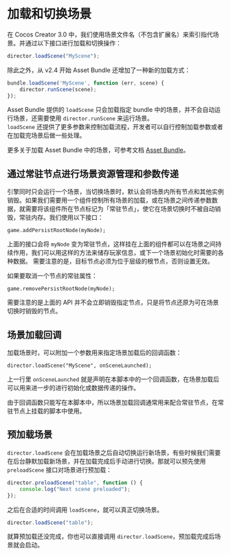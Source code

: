 # 加载和切换场景

在 Cocos Creator 3.0 中，我们使用场景文件名（不包含扩展名）来索引指代场景。并通过以下接口进行加载和切换操作：

```ts
director.loadScene("MyScene");
```

除此之外，从 v2.4 开始 Asset Bundle 还增加了一种新的加载方式：

```typescript
bundle.loadScene('MyScene', function (err, scene) {
    director.runScene(scene);
});
```

Asset Bundle 提供的 `loadScene` 只会加载指定 bundle 中的场景，并不会自动运行场景，还需要使用 `director.runScene` 来运行场景。<br>`loadScene` 还提供了更多参数来控制加载流程，开发者可以自行控制加载参数或者在加载完场景后做一些处理。

更多关于加载 Asset Bundle 中的场景，可参考文档 [Asset Bundle](../asset/bundle.md)。

## 通过常驻节点进行场景资源管理和参数传递

引擎同时只会运行一个场景，当切换场景时，默认会将场景内所有节点和其他实例销毁。如果我们需要用一个组件控制所有场景的加载，或在场景之间传递参数数据，就需要将该组件所在节点标记为「常驻节点」，使它在场景切换时不被自动销毁，常驻内存。我们使用以下接口：

`game.addPersistRootNode(myNode);`

上面的接口会将 `myNode` 变为常驻节点，这样挂在上面的组件都可以在场景之间持续作用，我们可以用这样的方法来储存玩家信息，或下一个场景初始化时需要的各种数据。
需要注意的是，目标节点必须为位于层级的根节点，否则设置无效。

如果要取消一个节点的常驻属性：

`game.removePersistRootNode(myNode);`

需要注意的是上面的 API 并不会立即销毁指定节点，只是将节点还原为可在场景切换时销毁的节点。


## 场景加载回调

加载场景时，可以附加一个参数用来指定场景加载后的回调函数：

`director.loadScene("MyScene", onSceneLaunched);`

上一行里 `onSceneLaunched` 就是声明在本脚本中的一个回调函数，在场景加载后可以用来进一步的进行初始化或数据传递的操作。

由于回调函数只能写在本脚本中，所以场景加载回调通常用来配合常驻节点，在常驻节点上挂载的脚本中使用。


## 预加载场景

`director.loadScene` 会在加载场景之后自动切换运行新场景，有些时候我们需要在后台静默加载新场景，并在加载完成后手动进行切换。那就可以预先使用 `preloadScene` 接口对场景进行预加载：

```ts
director.preloadScene("table", function () {
    console.log("Next scene preloaded");
});
```

之后在合适的时间调用 `loadScene`，就可以真正切换场景。

```ts
director.loadScene("table");
```

就算预加载还没完成，你也可以直接调用 `director.loadScene`，预加载完成后场景就会启动。
